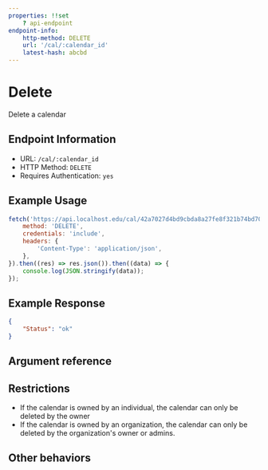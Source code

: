 ```yaml
---
properties: !!set
    ? api-endpoint
endpoint-info:
    http-method: DELETE
    url: '/cal/:calendar_id'
    latest-hash: abcbd
---
```


# Delete

Delete a calendar

## Endpoint Information

- URL: `/cal/:calendar_id`
- HTTP Method: `DELETE` 
- Requires Authentication: `yes`

## Example Usage

``` javascript
fetch('https://api.localhost.edu/cal/42a7027d4bd9cbda8a27fe8f321b74bd70328b20d230ae7f16dd7548ee3f1878', {
    method: 'DELETE',
    credentials: 'include',
    headers: {
        'Content-Type': 'application/json',
    },
}).then((res) => res.json()).then((data) => {
    console.log(JSON.stringify(data));
});
```

## Example Response
``` json
{ 
    "Status": "ok"
}
```

## Argument reference

## Restrictions

- If the calendar is owned by an individual, the calendar can only be deleted by the owner
- If the calendar is owned by an organization, the calendar can only be deleted by the organization's owner or admins.

## Other behaviors